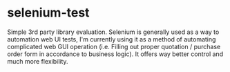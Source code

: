 # selenium-test
Simple 3rd party library evaluation. Selenium is generally used as a way to automation web UI tests, I'm currently using it as a method of automating complicated web GUI operation (i.e. Filling out proper quotation / purchase order form in accordance to business logic). It offers way better control and much more flexibility. 
